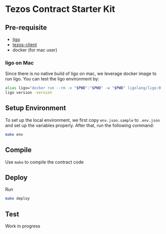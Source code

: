 # Tezos Contract Starter Kit

## Pre-requisite

- [ligo](https://ligolang.org/docs/intro/installation/)
- [tezos-client](https://wiki.tezos.com/build/clients/installation-and-setup)
- docker (for mac user)

### ligo on Mac

Since there is no native build of ligo on mac, we leverage docker image to run ligo. You can test the ligo environment by:

```sh
alias ligo="docker run --rm -v "$PWD":"$PWD" -w "$PWD" ligolang/ligo:0.43.0"
ligo version -version
```

## Setup Environment

To set up the local environment, we first copy `env.json.sample` to `.env.json` and set up the variables properly.
After that, run the following command:

```sh
make env
```

## Compile

Use `make` to compile the contract code

## Deploy

Run

```sh
make deploy
```

## Test

Work in progress
